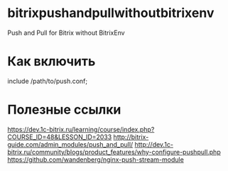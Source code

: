# bitrixpushandpullwithoutbitrixenv
Push and Pull for Bitrix without BitrixEnv

# Как включить
include /path/to/push.conf;

# Полезные ссылки
https://dev.1c-bitrix.ru/learning/course/index.php?COURSE_ID=48&LESSON_ID=2033
http://bitrix-guide.com/admin_modules/push_and_pull/
http://dev.1c-bitrix.ru/community/blogs/product_features/why-configure-pushpull.php
https://github.com/wandenberg/nginx-push-stream-module

